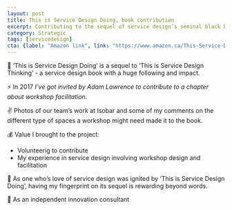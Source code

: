 ```yaml
---
layout: post
title: This is Service Design Doing, book contribution
excerpt: Contributing to the sequel of service design’s seminal black book
category: Strategic
tags: [servicedesign]
cta: {label: "Amazon link", link: "https://www.amazon.ca/This-Service-Design-Doing-Applying/dp/1491927186/ref=sr_1_1?ie=UTF8&qid=1517096216&sr=8-1&keywords=this+is+service+design+doing"}
---
```


🏢 ‘This is Service Design Doing‘ is a sequel to ‘This is Service Design Thinking’ - a service design book with a huge following and impact. 

⚡ In 2017 *I’ve got invited by Adam Lawrence to contribute to a chapter about workshop facilitation*. 

✌️ Photos of our team’s work at Isobar and some of my comments on the different type of spaces a workshop might need made it to the book. 

💰 Value I brought to the project:

- Volunteerig to contribute
- My experience in service design involving workshop design and facilitation 

💙 As one who’s love of service design was ignited by ‘This is Service Design Doing’, having my fingerprint on its sequel is rewarding beyond words. 

👥 As an independent innovation consultant